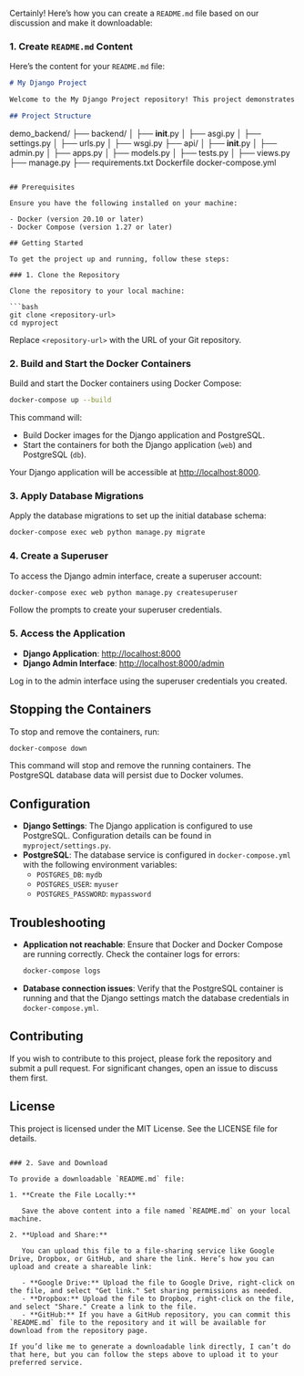 Certainly! Here’s how you can create a `README.md` file based on our discussion and make it downloadable:

### 1. Create `README.md` Content

Here’s the content for your `README.md` file:

```markdown
# My Django Project

Welcome to the My Django Project repository! This project demonstrates how to set up a Django application with Docker and Docker Compose, including PostgreSQL as the database.

## Project Structure

```
demo_backend/
├── backend/
│   ├── __init__.py
│   ├── asgi.py
│   ├── settings.py
│   ├── urls.py
│   ├── wsgi.py
├── api/
│   ├── __init__.py
│   ├── admin.py
│   ├── apps.py
│   ├── models.py
│   ├── tests.py
│   ├── views.py
├── manage.py
├── requirements.txt
Dockerfile
docker-compose.yml
```

## Prerequisites

Ensure you have the following installed on your machine:

- Docker (version 20.10 or later)
- Docker Compose (version 1.27 or later)

## Getting Started

To get the project up and running, follow these steps:

### 1. Clone the Repository

Clone the repository to your local machine:

```bash
git clone <repository-url>
cd myproject
```

Replace `<repository-url>` with the URL of your Git repository.

### 2. Build and Start the Docker Containers

Build and start the Docker containers using Docker Compose:

```bash
docker-compose up --build
```

This command will:
- Build Docker images for the Django application and PostgreSQL.
- Start the containers for both the Django application (`web`) and PostgreSQL (`db`).

Your Django application will be accessible at [http://localhost:8000](http://localhost:8000).

### 3. Apply Database Migrations

Apply the database migrations to set up the initial database schema:

```bash
docker-compose exec web python manage.py migrate
```

### 4. Create a Superuser

To access the Django admin interface, create a superuser account:

```bash
docker-compose exec web python manage.py createsuperuser
```

Follow the prompts to create your superuser credentials.

### 5. Access the Application

- **Django Application**: [http://localhost:8000](http://localhost:8000)
- **Django Admin Interface**: [http://localhost:8000/admin](http://localhost:8000/admin)

Log in to the admin interface using the superuser credentials you created.

## Stopping the Containers

To stop and remove the containers, run:

```bash
docker-compose down
```

This command will stop and remove the running containers. The PostgreSQL database data will persist due to Docker volumes.

## Configuration

- **Django Settings**: The Django application is configured to use PostgreSQL. Configuration details can be found in `myproject/settings.py`.
- **PostgreSQL**: The database service is configured in `docker-compose.yml` with the following environment variables:
  - `POSTGRES_DB`: `mydb`
  - `POSTGRES_USER`: `myuser`
  - `POSTGRES_PASSWORD`: `mypassword`

## Troubleshooting

- **Application not reachable**: Ensure that Docker and Docker Compose are running correctly. Check the container logs for errors:

  ```bash
  docker-compose logs
  ```

- **Database connection issues**: Verify that the PostgreSQL container is running and that the Django settings match the database credentials in `docker-compose.yml`.

## Contributing

If you wish to contribute to this project, please fork the repository and submit a pull request. For significant changes, open an issue to discuss them first.

## License

This project is licensed under the MIT License. See the LICENSE file for details.
```

### 2. Save and Download

To provide a downloadable `README.md` file:

1. **Create the File Locally:**

   Save the above content into a file named `README.md` on your local machine.

2. **Upload and Share:**

   You can upload this file to a file-sharing service like Google Drive, Dropbox, or GitHub, and share the link. Here’s how you can upload and create a shareable link:

   - **Google Drive:** Upload the file to Google Drive, right-click on the file, and select "Get link." Set sharing permissions as needed.
   - **Dropbox:** Upload the file to Dropbox, right-click on the file, and select "Share." Create a link to the file.
   - **GitHub:** If you have a GitHub repository, you can commit this `README.md` file to the repository and it will be available for download from the repository page.

If you’d like me to generate a downloadable link directly, I can’t do that here, but you can follow the steps above to upload it to your preferred service.
